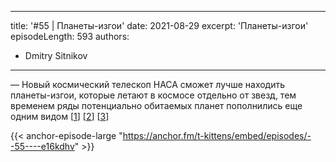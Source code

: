 
---
title: '#55 | Планеты-изгои'
date: 2021-08-29
excerpt: 'Планеты-изгои'
episodeLength: 593
authors:
  - Dmitry Sitnikov
---

— Новый космический телескоп НАСА сможет лучше находить планеты-изгои, которые летают в космосе отдельно от звезд, тем временем ряды потенциально обитаемых планет пополнились еще одним видом [[1](https://phys.org/news/2021-08-class-habitable-exoplanets-big-life.html)] [[2](https://exoplanets.nasa.gov/news/1656/unveiling-rogue-planets-with-nasas-roman-space-telescope/)] [[3](https://exoplanets.nasa.gov/alien-worlds/ways-to-find-a-planet/#)]

{{< anchor-episode-large "https://anchor.fm/t-kittens/embed/episodes/--55----e16kdhv" >}}
